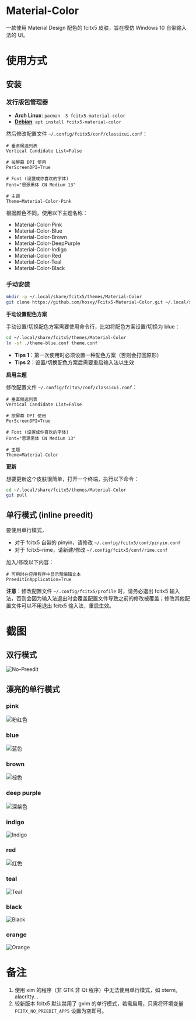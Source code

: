# Material-Color

一款使用 Material Design 配色的 fcitx5 皮肤，旨在模仿 Windows 10 自带输入法的 UI。

# 使用方式

## 安装

### 发行版包管理器

+ **Arch Linux**: `pacman -S fcitx5-material-color`
+ **[Debian](https://tracker.debian.org/pkg/fcitx5-material-color)**: `apt install fcitx5-material-color`

然后修改配置文件 `~/.config/fcitx5/conf/classicui.conf`：

```
# 垂直候选列表
Vertical Candidate List=False

# 按屏幕 DPI 使用
PerScreenDPI=True

# Font (设置成你喜欢的字体)
Font="思源黑体 CN Medium 13"

# 主题
Theme=Material-Color-Pink
```

根据颜色不同，使用以下主题名称：

+ Material-Color-Pink
+ Material-Color-Blue
+ Material-Color-Brown
+ Material-Color-DeepPurple
+ Material-Color-Indigo
+ Material-Color-Red
+ Material-Color-Teal
+ Material-Color-Black

### 手动安装

```sh
mkdir -p ~/.local/share/fcitx5/themes/Material-Color
git clone https://github.com/hosxy/Fcitx5-Material-Color.git ~/.local/share/fcitx5/themes/Material-Color
```

**手动设置配色方案**

手动设置/切换配色方案需要使用命令行，比如将配色方案设置/切换为 blue：

```sh
cd ~/.local/share/fcitx5/themes/Material-Color
ln -sf ./theme-blue.conf theme.conf
```

+ **Tips 1**：第一次使用时必须设置一种配色方案（否则会打回原形）
+ **Tips 2**：设置/切换配色方案后需要重启输入法以生效

**启用主题**

修改配置文件 `~/.config/fcitx5/conf/classicui.conf`：

```
# 垂直候选列表
Vertical Candidate List=False

# 按屏幕 DPI 使用
PerScreenDPI=True

# Font (设置成你喜欢的字体)
Font="思源黑体 CN Medium 13"

# 主题
Theme=Material-Color
```

**更新**

想要更新这个皮肤很简单，打开一个终端，执行以下命令：

```sh
cd ~/.local/share/fcitx5/themes/Material-Color
git pull
```

## 单行模式 (inline preedit)

要使用单行模式，

+ 对于 fcitx5 自带的 pinyin，请修改 `~/.config/fcitx5/conf/pinyin.conf`
+ 对于 fcitx5-rime，请新建/修改 `~/.config/fcitx5/conf/rime.conf`

加入/修改以下内容：

```
# 可用时在应用程序中显示预编辑文本
PreeditInApplication=True
```

**注意**：修改配置文件 `~/.config/fcitx5/profile` 时，请务必退出 fcitx5 输入法，否则会因为输入法退出时会覆盖配置文件导致之前的修改被覆盖；修改其他配置文件可以不用退出 fcitx5 输入法，重启生效。

# 截图

## 双行模式

![No-Preedit](./screenshot/No-Preedit.png)

## 漂亮的单行模式

### pink

![粉红色](./screenshot/pink.png)

### blue

![蓝色](./screenshot/blue.png)

### brown

![棕色](./screenshot/brown.png)

### deep purple

![深紫色](./screenshot/deepPurple.png)

### indigo

![Indigo](./screenshot/indigo.png)

### red

![红色](./screenshot/red.png)

### teal

![Teal](./screenshot/teal.png)

### black

![Black](./screenshot/black.png)

### orange
![Orange](./screenshot/orange.png)

# 备注

1. 使用 xim 的程序（非 GTK 非 Qt 程序）中无法使用单行模式，如 xterm, alacritty…
2. 较新版本 fcitx5 默认禁用了 gvim 的单行模式，若需启用，只需将环境变量 `FCITX_NO_PREEDIT_APPS` 设置为空即可。
